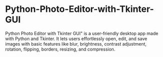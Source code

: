# Python-Photo-Editor-with-Tkinter-GUI
Python Photo Editor with Tkinter GUI" is a user-friendly desktop app made with Python and Tkinter. It lets users effortlessly open, edit, and save images with basic features like blur, brightness, contrast adjustment, rotation, flipping, borders, resizing, and compression.
